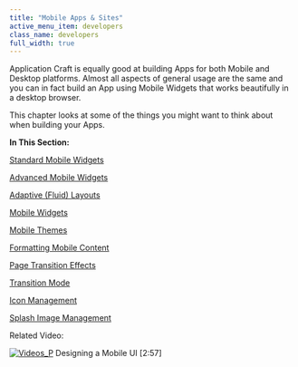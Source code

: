 ```yaml
---
title: "Mobile Apps & Sites"
active_menu_item: developers
class_name: developers
full_width: true
---
```



Application Craft is equally good at building Apps for both Mobile and Desktop platforms. Almost all aspects of general usage are the same and you can in fact build an App using Mobile Widgets that works beautifully in a desktop browser.

This chapter looks at some of the things you might want to think about when building your Apps.

**In This Section:**

[Standard Mobile Widgets](mobile-apps--sites/other-mobile-widgets)

[Advanced Mobile Widgets](mobile-apps--sites/advanced-mobile-widgets)

[Adaptive (Fluid) Layouts](mobile-apps--sites/adaptive-or-fluid-layouts)

[Mobile Widgets](mobile-apps--sites/mappsmobile-widgets)

[Mobile Themes](mobile-apps--sites/mobile-themes)

[Formatting Mobile Content](mobile-apps--sites/formatting-mobile-content)

[Page Transition Effects](mobile-apps--sites/page-transition-effects)

[Transition Mode](mobile-apps--sites/mobile-transition-mode)

[Icon Management](mobile-apps--sites/icon-management)

[Splash Image Management](mobile-apps--sites/splash-image-management)

Related Video:

[![Videos\_P](/img/docs/videos_p.png)](http://www.youtube.com/v/BelIr0vzxlU?autoplay=1&hd=1&fs=1&showsearch=0&rel=0&) Designing a Mobile UI [2:57]
